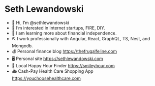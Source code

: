 # Seth Lewandowski

- 👋 Hi, I’m @sethlewandowski
- 👀 I’m interested in internet startups, FIRE, DIY. 
- 🌱 I am learning more about financial independence.
- ⛏ I work professionally with Angular, React, GraphQL, TS, Nest, and Mongodb. 
- 💰 Personal finance blog https://thefrugalfeline.com
- 🖥 Personal site https://sethlewandowski.com
- 🍻 Local Happy Hour Finder https://smileyhour.com
- 🚑 Cash-Pay Health Care Shopping App https://youchoosehealthcare.com
